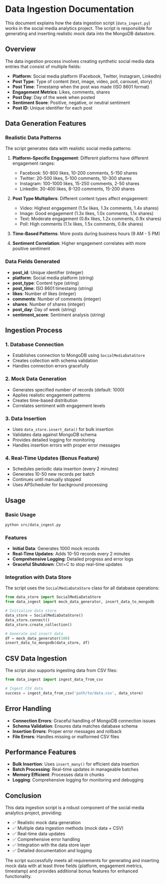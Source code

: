 # Data Ingestion Documentation

This document explains how the data ingestion script (`data_ingest.py`) works in the social media analytics project. The script is responsible for generating and inserting realistic mock data into the MongoDB datastore.

## Overview

The data ingestion process involves creating synthetic social media data entries that consist of multiple fields:
- **Platform**: Social media platform (Facebook, Twitter, Instagram, LinkedIn)
- **Post Type**: Type of content (text, image, video, poll, carousel, story)
- **Post Time**: Timestamp when the post was made (ISO 8601 format)
- **Engagement Metrics**: Likes, comments, shares
- **Post Day**: Day of the week when posted
- **Sentiment Score**: Positive, negative, or neutral sentiment
- **Post ID**: Unique identifier for each post

## Data Generation Features

### Realistic Data Patterns
The script generates data with realistic social media patterns:

1. **Platform-Specific Engagement**: Different platforms have different engagement ranges:
   - Facebook: 50-800 likes, 10-200 comments, 5-150 shares
   - Twitter: 20-500 likes, 5-100 comments, 10-300 shares
   - Instagram: 100-1000 likes, 15-250 comments, 2-50 shares
   - LinkedIn: 30-400 likes, 8-120 comments, 15-200 shares

2. **Post Type Multipliers**: Different content types affect engagement:
   - Video: Highest engagement (1.5x likes, 1.3x comments, 1.4x shares)
   - Image: Good engagement (1.3x likes, 1.0x comments, 1.1x shares)
   - Text: Moderate engagement (0.8x likes, 1.2x comments, 0.9x shares)
   - Poll: High comments (1.1x likes, 1.5x comments, 0.8x shares)

3. **Time-Based Patterns**: More posts during business hours (9 AM - 5 PM)

4. **Sentiment Correlation**: Higher engagement correlates with more positive sentiment

### Data Fields Generated
- **post_id**: Unique identifier (integer)
- **platform**: Social media platform (string)
- **post_type**: Content type (string)
- **post_time**: ISO 8601 timestamp (string)
- **likes**: Number of likes (integer)
- **comments**: Number of comments (integer)
- **shares**: Number of shares (integer)
- **post_day**: Day of week (string)
- **sentiment_score**: Sentiment analysis (string)

## Ingestion Process

### 1. Database Connection
- Establishes connection to MongoDB using `SocialMediaDataStore`
- Creates collection with schema validation
- Handles connection errors gracefully

### 2. Mock Data Generation
- Generates specified number of records (default: 1000)
- Applies realistic engagement patterns
- Creates time-based distribution
- Correlates sentiment with engagement levels

### 3. Data Insertion
- Uses `data_store.insert_data()` for bulk insertion
- Validates data against MongoDB schema
- Provides detailed logging for monitoring
- Handles insertion errors with proper error messages

### 4. Real-Time Updates (Bonus Feature)
- Schedules periodic data insertion (every 2 minutes)
- Generates 10-50 new records per batch
- Continues until manually stopped
- Uses APScheduler for background processing

## Usage

### Basic Usage
```bash
python src/data_ingest.py
```

### Features
- **Initial Data**: Generates 1000 mock records
- **Real-Time Updates**: Adds 10-50 records every 2 minutes
- **Comprehensive Logging**: Detailed progress and error logs
- **Graceful Shutdown**: Ctrl+C to stop real-time updates

### Integration with Data Store
The script uses the `SocialMediaDataStore` class for all database operations:
```python
from data_store import SocialMediaDataStore
from data_ingest import mock_data_generator, insert_data_to_mongodb

# Initialize data store
data_store = SocialMediaDataStore()
data_store.connect()
data_store.create_collection()

# Generate and insert data
df = mock_data_generator(100)
insert_data_to_mongodb(data_store, df)
```

## CSV Data Ingestion

The script also supports ingesting data from CSV files:
```python
from data_ingest import ingest_data_from_csv

# Ingest CSV data
success = ingest_data_from_csv('path/to/data.csv', data_store)
```

## Error Handling

- **Connection Errors**: Graceful handling of MongoDB connection issues
- **Schema Validation**: Ensures data matches database schema
- **Insertion Errors**: Proper error messages and rollback
- **File Errors**: Handles missing or malformed CSV files

## Performance Features

- **Bulk Insertion**: Uses `insert_many()` for efficient data insertion
- **Batch Processing**: Real-time updates in manageable batches
- **Memory Efficient**: Processes data in chunks
- **Logging**: Comprehensive logging for monitoring and debugging

## Conclusion

This data ingestion script is a robust component of the social media analytics project, providing:
- ✅ Realistic mock data generation
- ✅ Multiple data ingestion methods (mock data + CSV)
- ✅ Real-time data updates
- ✅ Comprehensive error handling
- ✅ Integration with the data store layer
- ✅ Detailed documentation and logging

The script successfully meets all requirements for generating and inserting mock data with at least three fields (platform, engagement metrics, timestamp) and provides additional bonus features for enhanced functionality.